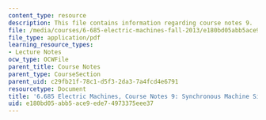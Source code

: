 ```yaml
---
content_type: resource
description: This file contains information regarding course notes 9.
file: /media/courses/6-685-electric-machines-fall-2013/e180bd05abb5ace9ede74973375eee37_MIT6_685F13_chapter9.pdf
file_type: application/pdf
learning_resource_types:
- Lecture Notes
ocw_type: OCWFile
parent_title: Course Notes
parent_type: CourseSection
parent_uid: c29fb21f-78c1-d5f3-2da3-7a4fcd4e6791
resourcetype: Document
title: '6.685 Electric Machines, Course Notes 9: Synchronous Machine Simulation Models'
uid: e180bd05-abb5-ace9-ede7-4973375eee37
---
```

